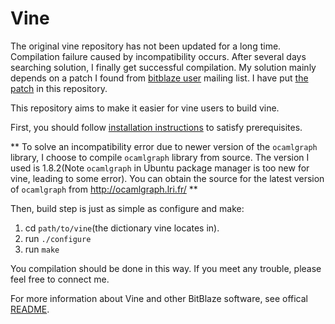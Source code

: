 # Vine

The original vine repository has not been updated for a long time. Compilation failure caused by incompatibility occurs. After several days searching solution, I finally get successful compilation. My solution mainly depends on a patch I found from [bitblaze user](groups.google.com/group/bitblaze-users) mailing list. I have put [the patch](https://github.com/idear1203/vine/blob/master/vine-1.0-1404.patch) in this repository.

This repository aims to make it easier for vine users to build vine.

First, you should follow [installation instructions](http://bitblaze.cs.berkeley.edu/release/vine-1.0/howto.pdf) to satisfy prerequisites.

** To solve an incompatibility error due to newer version of the `ocamlgraph` library, I choose to compile `ocamlgraph` library from source. The version I used is 1.8.2(Note `ocamlgraph` in Ubuntu package manager is too new for vine, leading to some error). You can obtain the source for the latest version of `ocamlgraph` from <http://ocamlgraph.lri.fr/> **

Then, build step is just as simple as configure and make:

1. cd `path/to/vine`(the dictionary vine locates in).
2. run `./configure`
3. run `make`

You compilation should be done in this way. If you meet any trouble, please feel free to connect me.

For more information about Vine and other BitBlaze software, see offical [README](https://github.com/idear1203/vine/blob/master/README).
